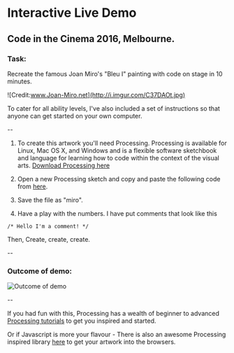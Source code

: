 # Interactive Live Demo 
## Code in the Cinema 2016, Melbourne.

### Task: 
Recreate the famous Joan Miro's "Bleu I" painting with code on stage in 10 minutes.

![Credit:www.Joan-Miro.net](http://i.imgur.com/C37DAOt.jpg)

To cater for all ability levels, I've also included a set of instructions so that anyone can get started on your own computer.

--

1. To create this artwork you'll need Processing. 
Processing is available for Linux, Mac OS X, and Windows and is a flexible software sketchbook and language for learning how to code within the context of the visual arts. [Download Processing here](https://processing.org/download/?processing)

2. Open a new Processing sketch and copy and paste the following code from [here](https://github.com/melaniehuang/Miro/blob/master/miro.pde).

3. Save the file as "miro".

4. Have a play with the numbers. I have put comments that look like this 

` /* Hello I'm a comment! */ `

Then, Create, create, create.

--

### Outcome of demo: 
![Outcome of demo](http://i.imgur.com/jo9uCpy.jpg)

--

If you had fun with this, Processing has a wealth of beginner to advanced [Processing tutorials](https://processing.org/tutorials/) to get you inspired and started.

Or if Javascript is more your flavour - There is also an awesome Processing inspired library [here](http://p5js.org/) to get your artwork into the browsers. 